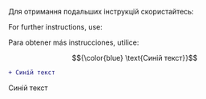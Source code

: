 Для отримання подальших інструкцій скористайтесь:

For further instructions, use:

Para obtener más instrucciones, utilice:

$${\color{blue} \text{Синій текст}}$$

```diff
+ Синій текст

```

<span class="blue-text">Синій текст</span>
